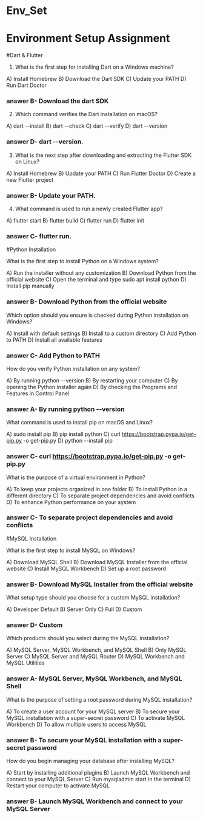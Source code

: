 # Env_Set

# Environment Setup Assignment

#Dart & Flutter

1. What is the first step for installing Dart on a Windows machine?

A) Install Homebrew
B) Download the Dart SDK
C) Update your PATH
D) Run Dart Doctor

### answer B- Download the dart SDK


2. Which command verifies the Dart installation on macOS?

A) dart --install
B) dart --check
C) dart --verify
D) dart --version


### answer  D- dart --version.

3. What is the next step after downloading and extracting the Flutter SDK on Linux?

A) Install Homebrew
B) Update your PATH
C) Run Flutter Doctor
D) Create a new Flutter project

### answer  B- Update your PATH.


4. What command is used to run a newly created Flutter app?

A) flutter start
B) flutter build
C) flutter run
D) flutter init

### answer  C- flutter run.


#Python Installation

What is the first step to install Python on a Windows system?

A) Run the installer without any customization
B) Download Python from the official website
C) Open the terminal and type sudo apt install python
D) Install pip manually


### answer B- Download Python from the official website


Which option should you ensure is checked during Python installation on Windows?

A) Install with default settings
B) Install to a custom directory
C) Add Python to PATH
D) Install all available features


### answer C- Add Python to PATH


How do you verify Python installation on any system?

A) By running python --version
B) By restarting your computer
C) By opening the Python installer again
D) By checking the Programs and Features in Control Panel


### answer A- By running python --version



What command is used to install pip on macOS and Linux?

A) sudo install pip
B) pip install python
C) curl https://bootstrap.pypa.io/get-pip.py -o get-pip.py
D) python --install pip


### answer C- curl https://bootstrap.pypa.io/get-pip.py -o get-pip.py



What is the purpose of a virtual environment in Python?

A) To keep your projects organized in one folder
B) To install Python in a different directory
C) To separate project dependencies and avoid conflicts
D) To enhance Python performance on your system


### answer C- To separate project dependencies and avoid conflicts


#MySQL Installation

What is the first step to install MySQL on Windows?

A) Download MySQL Shell
B) Download MySQL Installer from the official website
C) Install MySQL Workbench
D) Set up a root password


### answer B- Download MySQL Installer from the official website



What setup type should you choose for a custom MySQL installation?

A) Developer Default
B) Server Only
C) Full
D) Custom


### answer D- Custom


Which products should you select during the MySQL installation?

A) MySQL Server, MySQL Workbench, and MySQL Shell
B) Only MySQL Server
C) MySQL Server and MySQL Router
D) MySQL Workbench and MySQL Utilities


### answer A- MySQL Server, MySQL Workbench, and MySQL Shell


What is the purpose of setting a root password during MySQL installation?

A) To create a user account for your MySQL server
B) To secure your MySQL installation with a super-secret password
C) To activate MySQL Workbench
D) To allow multiple users to access MySQL


### answer B- To secure your MySQL installation with a super-secret password



How do you begin managing your database after installing MySQL?

A) Start by installing additional plugins
B) Launch MySQL Workbench and connect to your MySQL Server
C) Run mysqladmin start in the terminal
D) Restart your computer to activate MySQL


### answer B- Launch MySQL Workbench and connect to your MySQL Server
